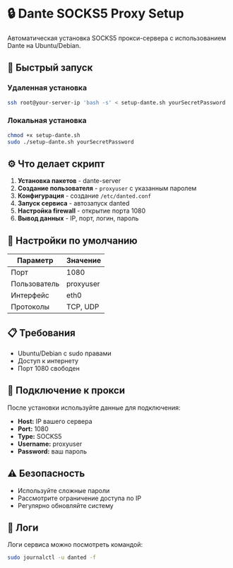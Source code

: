# 🔒 Dante SOCKS5 Proxy Setup

Автоматическая установка SOCKS5 прокси-сервера с использованием Dante на Ubuntu/Debian.

## 🚀 Быстрый запуск

### Удаленная установка
```bash
ssh root@your-server-ip 'bash -s' < setup-dante.sh yourSecretPassword
```

### Локальная установка
```bash
chmod +x setup-dante.sh
sudo ./setup-dante.sh yourSecretPassword
```

## ⚙️ Что делает скрипт

1. **Установка пакетов** - dante-server
2. **Создание пользователя** - `proxyuser` с указанным паролем
3. **Конфигурация** - создание `/etc/danted.conf`
4. **Запуск сервиса** - автозапуск danted
5. **Настройка firewall** - открытие порта 1080
6. **Вывод данных** - IP, порт, логин, пароль

## 🔧 Настройки по умолчанию

| Параметр | Значение |
|----------|----------|
| Порт | 1080 |
| Пользователь | proxyuser |
| Интерфейс | eth0 |
| Протоколы | TCP, UDP |

## 📋 Требования

- Ubuntu/Debian с sudo правами
- Доступ к интернету
- Порт 1080 свободен

## 🔐 Подключение к прокси

После установки используйте данные для подключения:
- **Host:** IP вашего сервера
- **Port:** 1080
- **Type:** SOCKS5
- **Username:** proxyuser
- **Password:** ваш пароль

## ⚠️ Безопасность

- Используйте сложные пароли
- Рассмотрите ограничение доступа по IP
- Регулярно обновляйте систему

## 📝 Логи

Логи сервиса можно посмотреть командой:
```bash
sudo journalctl -u danted -f
```


